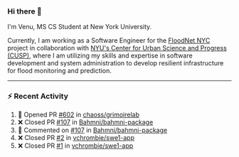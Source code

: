 ### Hi there 👋

I'm Venu, MS CS Student at New York University.

Currently, I am working as a Software Engineer for the [FloodNet NYC](https://www.floodnet.nyc/) project in collaboration with [NYU's Center for Urban Science and Progress (CUSP)](https://cusp.nyu.edu/), where I am utilizing my skills and expertise in software development and system administration to develop resilient infrastructure for flood monitoring and prediction.

---

### :zap: Recent Activity

<!--RECENT_ACTIVITY:start-->
1. 💪 Opened PR [#602](https://github.com/chaoss/grimoirelab/pull/602) in [chaoss/grimoirelab](https://github.com/chaoss/grimoirelab)
2. ❌ Closed PR [#107](https://github.com/Bahmni/bahmni-package/pull/107) in [Bahmni/bahmni-package](https://github.com/Bahmni/bahmni-package)
3. 💬 Commented on [#107](https://github.com/Bahmni/bahmni-package/pull/107#issuecomment-1599383388) in [Bahmni/bahmni-package](https://github.com/Bahmni/bahmni-package)
4. ❌ Closed PR [#2](https://github.com/vchrombie/swe1-app/pull/2) in [vchrombie/swe1-app](https://github.com/vchrombie/swe1-app)
5. ❌ Closed PR [#1](https://github.com/vchrombie/swe1-app/pull/1) in [vchrombie/swe1-app](https://github.com/vchrombie/swe1-app)
<!--RECENT_ACTIVITY:end-->

<!--
**vchrombie/vchrombie** is a ✨ _special_ ✨ repository because its `README.md` (this file) appears on your GitHub profile.

Here are some ideas to get you started:

- 🔭 I’m currently working on ...
- 🌱 I’m currently learning ...
- 👯 I’m looking to collaborate on ...
- 🤔 I’m looking for help with ...
- 💬 Ask me about ...
- 📫 How to reach me: ...
- 😄 Pronouns: ...
- ⚡ Fun fact: ...
-->
